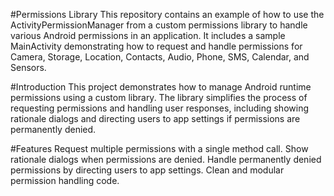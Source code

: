 #Permissions Library
This repository contains an example of how to use the ActivityPermissionManager from a custom permissions library to handle various Android permissions in an application. It includes a sample MainActivity demonstrating how to request and handle permissions for Camera, Storage, Location, Contacts, Audio, Phone, SMS, Calendar, and Sensors.

#Introduction
This project demonstrates how to manage Android runtime permissions using a custom library. The library simplifies the process of requesting permissions and handling user responses, including showing rationale dialogs and directing users to app settings if permissions are permanently denied.

#Features
Request multiple permissions with a single method call.
Show rationale dialogs when permissions are denied.
Handle permanently denied permissions by directing users to app settings.
Clean and modular permission handling code.
